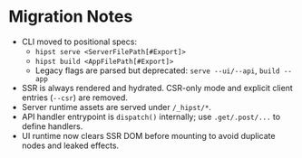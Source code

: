 # Migration Notes

- CLI moved to positional specs:
  - `hipst serve <ServerFilePath[#Export]>`
  - `hipst build <AppFilePath[#Export]>`
  - Legacy flags are parsed but deprecated: `serve --ui/--api`, `build --app`
- SSR is always rendered and hydrated. CSR-only mode and explicit client entries (`--csr`) are removed.
- Server runtime assets are served under `/_hipst/*`.
- API handler entrypoint is `dispatch()` internally; use `.get/.post/...` to define handlers.
- UI runtime now clears SSR DOM before mounting to avoid duplicate nodes and leaked effects.
